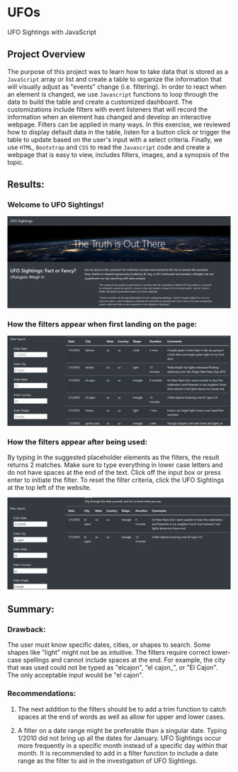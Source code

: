 # UFOs
UFO Sightings with JavaScript

## Project Overview

The purpose of this project was to learn how to take data that is stored as a `JavaScript` array or list and create a table to organize the information that will visually adjust as "events" change (i.e. filtering). In order to react when an element is changed, we use `Javascript` functions to loop through the data to build the table and create a customized dashboard. The customizations include filters with event listeners that will record the information when an element has changed and develop an interactive webpage. Filters can be applied in many ways. In this exercise, we reviewed how to display default data in the table, listen for a button click or trigger the table to update based on the user's input with a select criteria. Finally, we use `HTML`, `Bootstrap` and `CSS` to read the `Javascript` code and create a webpage that is easy to view, includes filters, images, and a synopsis of the topic.

## Results:
### Welcome to UFO Sightings! 

![Pic 1](static/images/intro.PNG)

### How the filters appear when first landing on the page:
![Pic 2](static/images/initial_filter.PNG)

### How the filters appear after being used: 
By typing in the suggested placeholder elements as the filters, the result returns 2 matches. Make sure to type everything in lower case letters and do not have spaces at the end of the text. Click off the input box or press enter to initiate the filter. To reset the filter criteria, click the UFO Sightings at the top left of the website. 

![Pic 3](static/images/fillters_used.PNG)


## Summary: 

### Drawback:
The user must know specific dates, cities, or shapes to search.  Some shapes like "light" might not be as intuitive. The filters require correct lower-case spellings and cannot include spaces at the end. For example, the city that was used could not be typed as "elcajon", “el cajon_”, or "El Cajon". The only acceptable input would be "el cajon".

### Recommendations: 
1. The next addition to the filters should be to add a trim function to catch spaces at the end of words as well as allow for upper and lower cases.


2. A filter on a date range might be preferable than a singular date. Typing 1/2010 did not bring up all the dates for January. UFO Sightings occur more frequently in a specific month instead of a specific day within that month. It is recommended to add in a filter function to include a date range as the filter to aid in the investigation of UFO Sightings. 